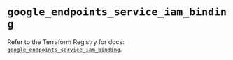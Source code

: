 # `google_endpoints_service_iam_binding`

Refer to the Terraform Registry for docs: [`google_endpoints_service_iam_binding`](https://registry.terraform.io/providers/hashicorp/google-beta/5.35.0/docs/resources/google_endpoints_service_iam_binding).
